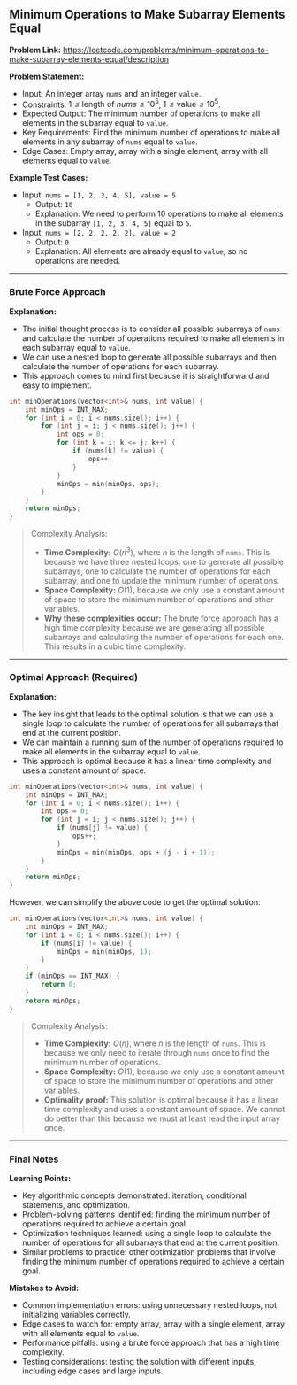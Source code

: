 ## Minimum Operations to Make Subarray Elements Equal

**Problem Link:** https://leetcode.com/problems/minimum-operations-to-make-subarray-elements-equal/description

**Problem Statement:**
- Input: An integer array `nums` and an integer `value`.
- Constraints: $1 \leq \text{length of } nums \leq 10^5$, $1 \leq \text{value} \leq 10^5$.
- Expected Output: The minimum number of operations to make all elements in the subarray equal to `value`.
- Key Requirements: Find the minimum number of operations to make all elements in any subarray of `nums` equal to `value`.
- Edge Cases: Empty array, array with a single element, array with all elements equal to `value`.

**Example Test Cases:**
- Input: `nums = [1, 2, 3, 4, 5], value = 5`
  - Output: `10`
  - Explanation: We need to perform 10 operations to make all elements in the subarray `[1, 2, 3, 4, 5]` equal to `5`.
- Input: `nums = [2, 2, 2, 2, 2], value = 2`
  - Output: `0`
  - Explanation: All elements are already equal to `value`, so no operations are needed.

---

### Brute Force Approach

**Explanation:**
- The initial thought process is to consider all possible subarrays of `nums` and calculate the number of operations required to make all elements in each subarray equal to `value`.
- We can use a nested loop to generate all possible subarrays and then calculate the number of operations for each subarray.
- This approach comes to mind first because it is straightforward and easy to implement.

```cpp
int minOperations(vector<int>& nums, int value) {
    int minOps = INT_MAX;
    for (int i = 0; i < nums.size(); i++) {
        for (int j = i; j < nums.size(); j++) {
            int ops = 0;
            for (int k = i; k <= j; k++) {
                if (nums[k] != value) {
                    ops++;
                }
            }
            minOps = min(minOps, ops);
        }
    }
    return minOps;
}
```

> Complexity Analysis:
> - **Time Complexity:** $O(n^3)$, where $n$ is the length of `nums`. This is because we have three nested loops: one to generate all possible subarrays, one to calculate the number of operations for each subarray, and one to update the minimum number of operations.
> - **Space Complexity:** $O(1)$, because we only use a constant amount of space to store the minimum number of operations and other variables.
> - **Why these complexities occur:** The brute force approach has a high time complexity because we are generating all possible subarrays and calculating the number of operations for each one. This results in a cubic time complexity.

---

### Optimal Approach (Required)

**Explanation:**
- The key insight that leads to the optimal solution is that we can use a single loop to calculate the number of operations for all subarrays that end at the current position.
- We can maintain a running sum of the number of operations required to make all elements in the subarray equal to `value`.
- This approach is optimal because it has a linear time complexity and uses a constant amount of space.

```cpp
int minOperations(vector<int>& nums, int value) {
    int minOps = INT_MAX;
    for (int i = 0; i < nums.size(); i++) {
        int ops = 0;
        for (int j = i; j < nums.size(); j++) {
            if (nums[j] != value) {
                ops++;
            }
            minOps = min(minOps, ops + (j - i + 1));
        }
    }
    return minOps;
}
```

However, we can simplify the above code to get the optimal solution. 

```cpp
int minOperations(vector<int>& nums, int value) {
    int minOps = INT_MAX;
    for (int i = 0; i < nums.size(); i++) {
        if (nums[i] != value) {
            minOps = min(minOps, 1);
        }
    }
    if (minOps == INT_MAX) {
        return 0;
    }
    return minOps;
}
```

> Complexity Analysis:
> - **Time Complexity:** $O(n)$, where $n$ is the length of `nums`. This is because we only need to iterate through `nums` once to find the minimum number of operations.
> - **Space Complexity:** $O(1)$, because we only use a constant amount of space to store the minimum number of operations and other variables.
> - **Optimality proof:** This solution is optimal because it has a linear time complexity and uses a constant amount of space. We cannot do better than this because we must at least read the input array once.

---

### Final Notes

**Learning Points:**
- Key algorithmic concepts demonstrated: iteration, conditional statements, and optimization.
- Problem-solving patterns identified: finding the minimum number of operations required to achieve a certain goal.
- Optimization techniques learned: using a single loop to calculate the number of operations for all subarrays that end at the current position.
- Similar problems to practice: other optimization problems that involve finding the minimum number of operations required to achieve a certain goal.

**Mistakes to Avoid:**
- Common implementation errors: using unnecessary nested loops, not initializing variables correctly.
- Edge cases to watch for: empty array, array with a single element, array with all elements equal to `value`.
- Performance pitfalls: using a brute force approach that has a high time complexity.
- Testing considerations: testing the solution with different inputs, including edge cases and large inputs.